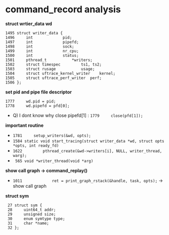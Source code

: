 # command_record analysis
**struct wrtier_data wd**
```
1495 struct writer_data {
1496     int             pid;
1497     int             pipefd;
1498     int             sock;
1499     int             nr_cpu;
1500     int             status;
1501     pthread_t           *writers;
1502     struct timespec         ts1, ts2;
1503     struct rusage           usage;
1504     struct uftrace_kernel_writer    kernel;
1505     struct uftrace_perf_writer  perf;
1506 };
```
**set pid and pipe file descriptor**
```
1777     wd.pid = pid;
1778     wd.pipefd = pfd[0];
```
- Q) I dont know why close pipefd[1] : `1779     close(pfd[1]);`

**important routine**
- `1781     setup_writers(&wd, opts);`
- `1584 static void start_tracing(struct writer_data *wd, struct opts *opts, int ready_fd)`
- `1622         pthread_create(&wd->writers[i], NULL, writer_thread, warg);`
- ` 565 void *writer_thread(void *arg)`


**show call graph -> command_replay()**
- `1011             ret = print_graph_rstack(&handle, task, opts);` -> show call graph

**struct sym**
```
 27 struct sym {
 28     uint64_t addr;
 29     unsigned size;
 30     enum symtype type;
 31     char *name;
 32 };
 ```

